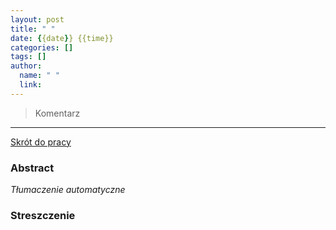 ```yaml
---
layout: post
title: " "
date: {{date}} {{time}}
categories: []
tags: []
author:
  name: " "
  link: 
---
```


> Komentarz
> 
<hr>

[Skrót do pracy]() 

### Abstract


*Tłumaczenie automatyczne*

### Streszczenie
